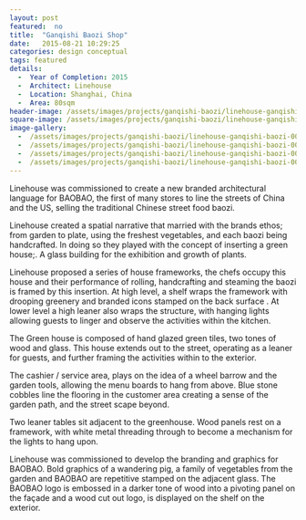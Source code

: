 ```yaml
---
layout: post
featured:  no
title:  "Ganqishi Baozi Shop"
date:   2015-08-21 10:29:25
categories: design conceptual
tags: featured
details:
  -  Year of Completion: 2015
  -  Architect: Linehouse
  -  Location: Shanghai, China
  -  Area: 80sqm
header-image: /assets/images/projects/ganqishi-baozi/linehouse-ganqishi-baozi-001.jpg
square-image: /assets/images/projects/ganqishi-baozi/linehouse-ganqishi-baozi-square.jpg
image-gallery:
  -  /assets/images/projects/ganqishi-baozi/linehouse-ganqishi-baozi-001.jpg
  -  /assets/images/projects/ganqishi-baozi/linehouse-ganqishi-baozi-002.jpg
  -  /assets/images/projects/ganqishi-baozi/linehouse-ganqishi-baozi-003.jpg
  -  /assets/images/projects/ganqishi-baozi/linehouse-ganqishi-baozi-004.jpg
---
```

Linehouse was commissioned to create a new branded architectural language for BAOBAO, the first of many stores to line the streets of China and the US, selling the traditional Chinese street food baozi.

Linehouse created a spatial narrative that married with the brands ethos; from garden to plate, using the freshest vegetables, and each baozi being handcrafted. In doing so they played with the concept of inserting a green house;. A glass building for the exhibition and growth of plants. 

Linehouse proposed a series of house frameworks, the chefs occupy this house and their performance of rolling, handcrafting and steaming the baozi is framed by this insertion. At high level, a shelf wraps the framework with drooping greenery and branded icons stamped on the back surface . At lower level a high leaner also wraps the structure, with hanging lights allowing guests to linger and observe the activities within the kitchen.

The Green house is composed of hand glazed green tiles, two tones of wood and glass. This house extends out to the street, operating as a leaner for guests, and further framing the activities within to the exterior.

The cashier / service area, plays on the idea of ​​a wheel barrow and the garden tools, allowing the menu boards to hang from above. Blue stone cobbles line the flooring in the customer area creating a sense of the garden path, and the street scape beyond.

Two leaner tables sit adjacent to the greenhouse. Wood panels rest on a framework, with white metal threading through to become a mechanism for the lights to hang upon.

Linehouse was commissioned to develop the branding and graphics for BAOBAO. Bold graphics of a wandering pig, a family of vegetables from the garden and BAOBAO are repetitive stamped on the adjacent glass. The BAOBAO logo is embossed in a darker tone of wood into a pivoting panel on the façade and a wood cut out logo, is displayed on the shelf on the exterior. 